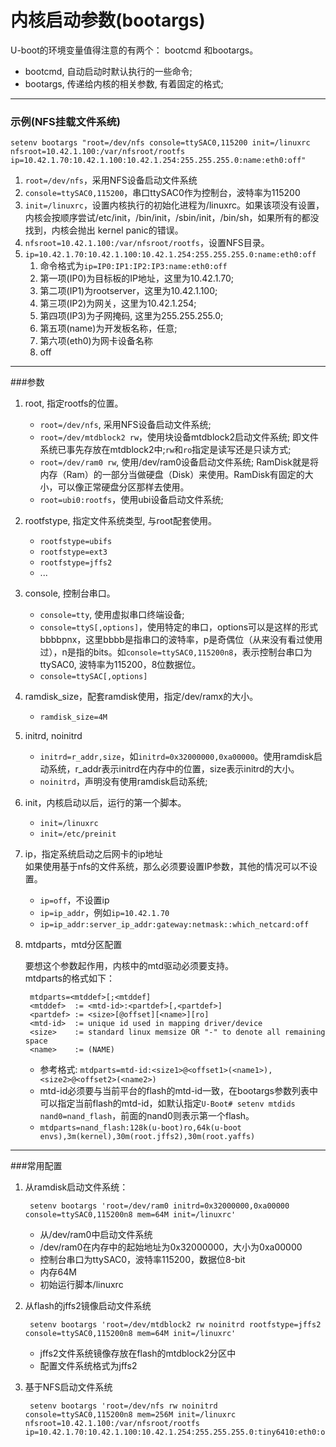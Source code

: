 内核启动参数(bootargs)
====

U-boot的环境变量值得注意的有两个： bootcmd 和bootargs。

* bootcmd, 自动启动时默认执行的一些命令; 
* bootargs, 传递给内核的相关参数, 有着固定的格式;

----

### 示例(NFS挂载文件系统)

	setenv bootargs "root=/dev/nfs console=ttySAC0,115200 init=/linuxrc nfsroot=10.42.1.100:/var/nfsroot/rootfs ip=10.42.1.70:10.42.1.100:10.42.1.254:255.255.255.0:name:eth0:off"

1. `root=/dev/nfs`，采用NFS设备启动文件系统
2. `console=ttySAC0,115200`，串口ttySAC0作为控制台，波特率为115200
3. `init=/linuxrc`，设置内核执行的初始化进程为/linuxrc。如果该项没有设置，内核会按顺序尝试/etc/init，/bin/init，/sbin/init，/bin/sh，如果所有的都没找到，内核会抛出 kernel panic的错误。
4. `nfsroot=10.42.1.100:/var/nfsroot/rootfs`，设置NFS目录。
5. `ip=10.42.1.70:10.42.1.100:10.42.1.254:255.255.255.0:name:eth0:off`
	1. 命令格式为`ip=IP0:IP1:IP2:IP3:name:eth0:off`
	2. 第一项(IP0)为目标板的IP地址，这里为10.42.1.70;
	3. 第二项(IP1)为rootserver，这里为10.42.1.100;
	4. 第三项(IP2)为网关，这里为10.42.1.254;
	5. 第四项(IP3)为子网掩码, 这里为255.255.255.0;
	6. 第五项(name)为开发板名称，任意;
	7. 第六项(eth0)为网卡设备名称
	8. off

----

###参数
1. root, 指定rootfs的位置。     
	* `root=/dev/nfs`, 采用NFS设备启动文件系统;
	* `root=/dev/mtdblock2 rw`，使用块设备mtdblock2启动文件系统; 即文件系统已事先存放在mtdblock2中;`rw`和`ro`指定是读写还是只读方式;
	* `root=/dev/ram0 rw`, 使用/dev/ram0设备启动文件系统; RamDisk就是将内存（Ram）的一部分当做硬盘（Disk）来使用。RamDisk有固定的大小，可以像正常硬盘分区那样去使用。 
	* `root=ubi0:rootfs`，使用ubi设备启动文件系统;
	
2. rootfstype, 指定文件系统类型, 与root配套使用。
	* `rootfstype=ubifs`
	* `rootfstype=ext3`
	* `rootfstype=jffs2`
	* ...
3. console, 控制台串口。
	* `console=tty`, 使用虚拟串口终端设备;
	* `console=ttyS[,options]`，使用特定的串口，options可以是这样的形式bbbbpnx，这里bbbb是指串口的波特率，p是奇偶位（从来没有看过使用过），n是指的bits。如`console=ttySAC0,115200n8`，表示控制台串口为ttySAC0, 波特率为115200，8位数据位。
	* `console=ttySAC[,options]`
4. ramdisk_size，配套ramdisk使用，指定/dev/ramx的大小。
	* `ramdisk_size=4M`
5. initrd, noinitrd
	* `initrd=r_addr,size`，如`initrd=0x32000000,0xa00000`。使用ramdisk启动系统，r_addr表示initrd在内存中的位置，size表示initrd的大小。
	* `noinitrd`，声明没有使用ramdisk启动系统;
6. init，内核启动以后，运行的第一个脚本。
	* `init=/linuxrc`
	* `init=/etc/preinit`
7. ip，指定系统启动之后网卡的ip地址   
	如果使用基于nfs的文件系统，那么必须要设置IP参数，其他的情况可以不设置。
	* `ip=off`，不设置ip
	* `ip=ip_addr`，例如`ip=10.42.1.70`
	* `ip=ip_addr:server_ip_addr:gateway:netmask::which_netcard:off`
8. mtdparts，mtd分区配置    
	
	要想这个参数起作用，内核中的mtd驱动必须要支持。    
	mtdparts的格式如下：
		
		mtdparts=<mtddef>[;<mtddef]
		<mtddef>  := <mtd-id>:<partdef>[,<partdef>]
		<partdef> := <size>[@offset][<name>][ro]
		<mtd-id>  := unique id used in mapping driver/device
		<size>    := standard linux memsize OR "-" to denote all remaining space
		<name>    := (NAME)
	* 参考格式: `mtdparts=mtd-id:<size1>@<offset1>(<name1>),<size2>@<offset2>(<name2>)`
	* mtd-id必须要与当前平台的flash的mtd-id一致，在bootargs参数列表中可以指定当前flash的mtd-id，如默认指定`U-Boot# setenv mtdids nand0=nand_flash`，前面的nand0则表示第一个flash。
	* `mtdparts=nand_flash:128k(u-boot)ro,64k(u-boot envs),3m(kernel),30m(root.jffs2),30m(root.yaffs)`

	
-----

###常用配置

1. 从ramdisk启动文件系统：
	
		setenv bootargs 'root=/dev/ram0 initrd=0x32000000,0xa00000 console=ttySAC0,115200n8 mem=64M init=/linuxrc'
	
	* 从/dev/ram0中启动文件系统
	* /dev/ram0在内存中的起始地址为0x32000000，大小为0xa00000
	* 控制台串口为ttySAC0，波特率115200，数据位8-bit
	* 内存64M
	* 初始运行脚本/linuxrc

2. 从flash的jffs2镜像启动文件系统
	
		setenv bootargs 'root=/dev/mtdblock2 rw noinitrd rootfstype=jffs2 console=ttySAC0,115200n8 mem=64M init=/linuxrc'
	
	* jffs2文件系统镜像存放在flash的mtdblock2分区中
	* 配置文件系统格式为jffs2

3. 基于NFS启动文件系统
	
		setenv bootargs 'root=/dev/nfs rw noinitrd console=ttySAC0,115200n8 mem=256M init=/linuxrc nfsroot=10.42.1.100:/var/nfsroot/rootfs ip=10.42.1.70:10.42.1.100:10.42.1.254:255.255.255.0:tiny6410:eth0:off'
		
	
